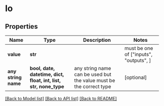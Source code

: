 # Io


## Properties
Name | Type | Description | Notes
------------ | ------------- | ------------- | -------------
**value** | **str** |  |  must be one of ["inputs", "outputs", ]
**any string name** | **bool, date, datetime, dict, float, int, list, str, none_type** | any string name can be used but the value must be the correct type | [optional]

[[Back to Model list]](../README.md#documentation-for-models) [[Back to API list]](../README.md#documentation-for-api-endpoints) [[Back to README]](../README.md)


